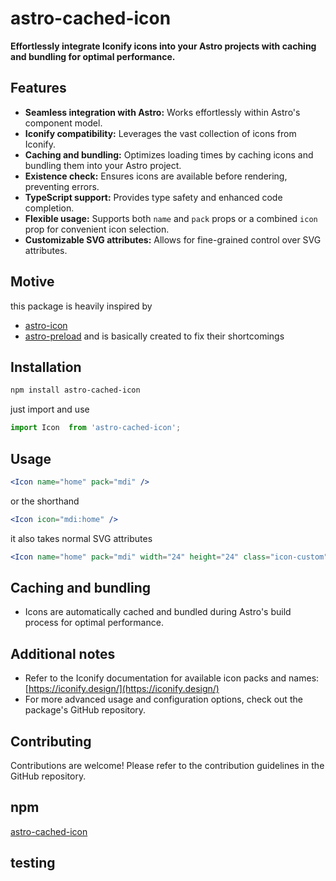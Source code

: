 # astro-cached-icon

**Effortlessly integrate Iconify icons into your Astro projects with caching and bundling for optimal performance.**

## Features

- **Seamless integration with Astro:** Works effortlessly within Astro's component model.
- **Iconify compatibility:** Leverages the vast collection of icons from Iconify.
- **Caching and bundling:** Optimizes loading times by caching icons and bundling them into your Astro project.
- **Existence check:** Ensures icons are available before rendering, preventing errors.
- **TypeScript support:** Provides type safety and enhanced code completion.
- **Flexible usage:** Supports both `name` and `pack` props or a combined `icon` prop for convenient icon selection.
- **Customizable SVG attributes:** Allows for fine-grained control over SVG attributes.


## Motive
this package is heavily inspired by 
- [astro-icon](https://github.com/natemoo-re/astro-icon)
- [astro-preload](https://github.com/LyonSyonII/astro-preload/)
and is basically created to fix their shortcomings


## Installation

```bash
npm install astro-cached-icon
```
just import and use

```jsx
import Icon  from 'astro-cached-icon';

```


## Usage 

```jsx
<Icon name="home" pack="mdi" />
```

or the shorthand 
```jsx
<Icon icon="mdi:home" />
```

it also takes normal SVG attributes
```jsx
<Icon name="home" pack="mdi" width="24" height="24" class="icon-custom" style="color: red;" />
```




## Caching and bundling

- Icons are automatically cached and bundled during Astro's build process for optimal performance.

## Additional notes

- Refer to the Iconify documentation for available icon packs and names: [https://iconify.design/](https://iconify.design/)
- For more advanced usage and configuration options, check out the package's GitHub repository.

## Contributing

Contributions are welcome! Please refer to the contribution guidelines in the GitHub repository.


## npm 
[astro-cached-icon](https://www.npmjs.com/package/astro-cached-icon)

## testing